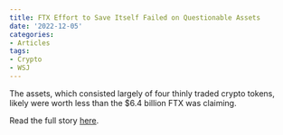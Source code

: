 ```yaml
---
title: FTX Effort to Save Itself Failed on Questionable Assets
date: '2022-12-05'
categories:
- Articles
tags:
- Crypto
- WSJ
---
```

The assets, which consisted largely of four thinly traded crypto tokens, likely were worth less than the $6.4 billion FTX was claiming.

Read the full story [here](https://www.wsj.com/articles/ftx-effort-to-save-itself-failed-on-questionable-assets-11670245668).